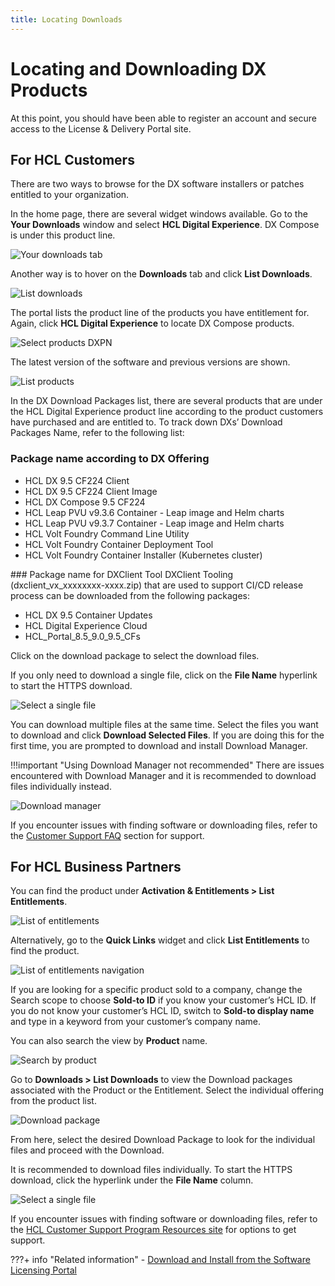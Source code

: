 ```yaml
---
title: Locating Downloads
---
```

# Locating and Downloading DX Products

At this point, you should have been able to register an account and secure access to the License & Delivery Portal site.

## For HCL Customers

There are two ways to browse for the DX software installers or patches entitled to your organization.

In the home page, there are several widget windows available. Go to the **Your Downloads** window and select **HCL Digital Experience**. DX Compose is under this product line.

<!-- Will need new screenshot with Compose product -->
![Your downloads tab](../kubernetes_deployment/images/downloadportal.png)

Another way is to hover on the **Downloads** tab and click **List Downloads**.

![List downloads](../kubernetes_deployment/images/download2.png)

The portal lists the product line of the products you have entitlement for. Again, click **HCL Digital Experience** to locate DX Compose products.

<!-- Using an enlarged version of the file downloaded from Git but imho we need a better resolution ????-->
![Select products DXPN](../kubernetes_deployment/images/compose_download_list2.png)

The latest version of the software and previous versions are shown.

![List products](../kubernetes_deployment/images/download4.png)

In the DX Download Packages list, there are several products that are under the HCL Digital Experience product line according to the product customers have purchased and are entitled to. To track down DXs’ Download Packages Name, refer to the following list:

### Package name according to DX Offering
* HCL DX 9.5 CF224 Client
* HCL DX 9.5 CF224 Client Image
* HCL DX Compose 9.5 CF224
* HCL Leap PVU v9.3.6 Container - Leap image and Helm charts
* HCL Leap PVU v9.3.7 Container - Leap image and Helm charts
* HCL Volt Foundry Command Line Utility
* HCL Volt Foundry Container Deployment Tool
* HCL Volt Foundry Container Installer (Kubernetes cluster)

<!-- Not needed for Compose 224?
### Package name for DX Cumulative Fixes and Docker Releases
Fixes and Container updates are bundled up in a distinct package. To locate the latest fixes and container updates, refer to the following package names.


* HCL DX 9.5 Container Updates – for HCL Digital Experience Cloud Native 9.5.x products
* HCL Digital Experience Cloud – for HCL Digital Experience Cloud product
* HCL_Portal_8.5_9.0_9.5_CFs
-->
<!---### Package name for DX Tech Preview
We also have Tech Preview releases of HCL DX Content Composer, Digital Asset Management, and the Experience API. These can be deployed for evaluation only on the OpenShift or Amazon EKS environments, and downloaded from the below package:

* HCL DX 9.5 Tech Previews-->

### Package name for DXClient Tool
DXClient Tooling (dxclient_vx_xxxxxxxx-xxxx.zip) that are used to support CI/CD release process can be downloaded from the following packages:

* HCL DX 9.5 Container Updates
* HCL Digital Experience Cloud
* HCL_Portal_8.5_9.0_9.5_CFs

Click on the download package to select the download files.

If you only need to download a single file, click on the **File Name** hyperlink to start the HTTPS download.

![Select a single file](../kubernetes_deployment/images/containerupdates.png)

You can download multiple files at the same time. Select the files you want to download and click **Download Selected Files**. If you are doing this for the first time, you are prompted to download and install Download Manager.

!!!important "Using Download Manager not recommended"
    There are issues encountered with Download Manager and it is recommended to download files individually instead.

![Download manager](../kubernetes_deployment/images/downloadfiles.png)

If you encounter issues with finding  software or downloading files, refer to the [Customer Support FAQ](https://opensource.hcltechsw.com/digital-experience/latest/guide_me/tutorials/access-software/support-faqs/) section for support.

## For HCL Business Partners

You can find the product under **Activation & Entitlements > List Entitlements**.

![List of entitlements](../kubernetes_deployment/images/download7.png)

Alternatively, go to the **Quick Links** widget and click **List Entitlements** to find the product.

![List of entitlements navigation](../kubernetes_deployment/images/download8.png)

If you are looking for a specific product sold to a company, change the Search scope to choose **Sold-to ID** if you know your customer’s HCL ID. If you do not know your customer’s HCL ID, switch to **Sold-to display name** and type in a keyword from your customer’s company name.
<!---
![Sold-to search](images/download9.png)
-->
You can also search the view by **Product** name.

![Search by product](../kubernetes_deployment/images/download10.png)

<!--To be able to tell which Download Packages are associated with the Product or the Entitlement, click the **Download Now** button.

![Download now](images/download11.png)


The following is a sample list of Download Packages associated with the selected entitlement.

![List of downloads](images/download12.png)-->

Go to **Downloads > List Downloads** to view the Download packages associated with the Product or the Entitlement. Select the individual offering from the product list. 

![Download package](../kubernetes_deployment/images/downloadpackage.png)

From here, select the desired Download Package to look for the individual files and proceed with the Download.

It is recommended to download files individually. To start the HTTPS download, click the hyperlink under the **File Name** column.

![Select a single file](../kubernetes_deployment/images/download13.png)

<!--You can download multiple files at the same time by selecting the files you want to download and clicking **Download Selected Files**. If you are doing this for the first time, you are prompted to download and install Download Manager.

!!!important "Using Download Manager not recommended"
    There are issues encountered with Download Manager and it is recommended to download files individually instead.

![Download manager](images/download14.png)-->

If you encounter issues with finding software or downloading files, refer to the [HCL Customer Support Program Resources site](https://support.hcltechsw.com/csm) for options to get support.

<!-- Add Compose to ....GitHub/dx-mkdocs/docs/get_started/download/software_licensing_portal/index.md ???-->
???+ info "Related information"
    - [Download and Install from the Software Licensing Portal](https://opensource.hcltechsw.com/digital-experience/latest/get_started/download/software_licensing_portal)
